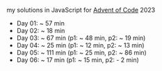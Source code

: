 my solutions in JavaScript for [Advent of Code](https://adventofcode.com/) 2023


- Day 01: ~  57 min
- Day 02: ~  18 min
- Day 03: ~  67 min (p1: ~ 48 min, p2: ~ 19 min)
- Day 04: ~  25 min (p1: ~ 12 min, p2: ~ 13 min)
- Day 05: ~ 111 min (p1: ~ 25 min, p2: ~ 86 min)
- Day 06: ~  17 min (p1: ~ 15 min, p2: -  2 min)

